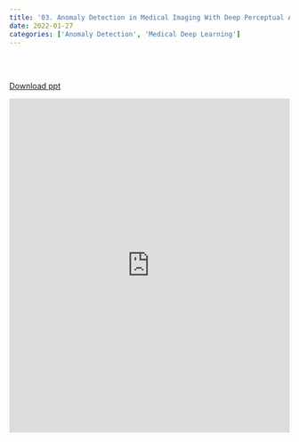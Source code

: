 ```yaml
---
title: '03. Anomaly Detection in Medical Imaging With Deep Perceptual Autoencoders'
date: 2022-01-27
categories: ['Anomaly Detection', 'Medical Deep Learning']
---
```


<br><br>

[Download ppt](/ppt/3.pptx)

<center>
<iframe src="https://docs.google.com/presentation/d/e/2PACX-1vRwywQ8YnwkXjf-r6pDBezIH_7AgCO_pyQsQw69KMH3Dkq10aFj7XIdQ8X5FCdOnnm-rRcgwgFfY0EV/embed?start=false&loop=false&delayms=3000" frameborder="0" width="100%" height="600" allowfullscreen="true" mozallowfullscreen="true" webkitallowfullscreen="true" min-width="350px"></iframe>
</center>

<br>

<script src="https://utteranc.es/client.js"
        repo="RTOS-KGU/RTOS-utterances-comment"
        issue-term="pathname"
        label="Comment"
        theme="github-light"
        crossorigin="anonymous"
        async>
</script>